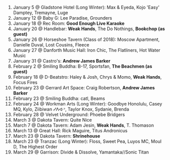 1. January 5 @ Gladstone Hotel (Long Winter): Max & Eyeda, Kojo 'Easy' Damptey, Tremayne, Luge
1. January 12 @ Baby G: Lee Paradise, Grounders
1. January 18 @ Rec Room: **Good Enough Live Karaoke**
1. January 20 @ Handlebar: **Weak Hands**, The Do Nothings, **Bookchop (as guest)**
1. January 26 @ Horseshoe Tavern (Class of 2018): Moscow Apartment, Danielle Duval, Lost Cousins, Fleece
1. January 27 @ Danforth Music Hall: Iron Chic, The Flatliners, Hot Water Music
1. January 31 @ Castro's: **Andrew James Barker**
1. February 2 @ Smiling Buddha: B-17, Sportsfan, **The Beachmen (as guest)**
1. February 18 @ D-Beatstro: Haley & Josh, Chrys & Momo, **Weak Hands**, Focus Fires
1. February 23 @ Gerrard Art Space: Craig Robertson, **Andrew James Barker**
1. February 23 @ Smiling Buddha: catl, Beams
1. February 24 @ Workman Arts (Long Winter): Goodbye Honolulu, Casey MQ, Kylo, Ziibiwan ᓯᐱᐘᐣ, Taylor Knox, Sydanie, Brenda
1. February 28 @ Velvet Underground: Phoebe Bridgers
1. March 3 @ Dakota Tavern: Quite Nice
1. March 7 @ Dakota Tavern: Adam Jesin, **Weak Hands**, T. Thomason
1. March 13 @ Great Hall: Rick Maguire, Titus Andronicus
1. March 23 @ Dakota Tavern: **Shrinehouse**
1. March 23 @ Tranzac (Long Winter): Floss, Sweet Pea, Luyos MC, Moul D, The Highest Order
1. March 29 @ Garrison: Divide & Dissolve, Yamantaka//Sonic Titan